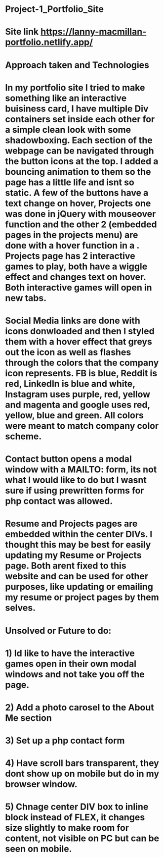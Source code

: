 # Project-1_Portfolio_Site

# Site link https://lanny-macmillan-portfolio.netlify.app/

# Approach taken and Technologies

# In my portfolio site I tried to make something like an interactive buisiness card, I have multiple Div containers set inside each other for a simple clean look with some shadowboxing. Each section of the webpage can be navigated through the button icons at the top. I added a bouncing animation to them so the page has a little life and isnt so static. A few of the buttons have a text change on hover, Projects one was done in jQuery with mouseover function and the other 2 (embedded pages in the projects menu) are done with a hover function in a <span>. Projects page has 2 interactive games to play, both have a wiggle effect and changes text on hover. Both interactive games will open in new tabs.
# Social Media links are done with icons donwloaded and then I styled them with a hover effect that greys out the icon as well as flashes through the colors that the company icon represents. FB is blue, Reddit is red, LinkedIn is blue and white, Instagram uses purple, red, yellow and magenta and google uses red, yellow, blue and green. All colors were meant to match company color scheme.
# Contact button opens a modal window with a MAILTO: form, its not what I would like to do but I wasnt sure if using prewritten forms for php contact was allowed.
# Resume and Projects pages are embedded within the center DIVs. I thought this may be best for easily updating my Resume or Projects page. Both arent fixed to this website and can be used for other purposes, like updating or emailing my resume or project pages by them selves.


# Unsolved or Future to do:

# 1) Id like to have the interactive games open in their own modal windows and not take you off the page.
# 2) Add a photo carosel to the About Me section
# 3) Set up a php contact form
# 4) Have scroll bars transparent, they dont show up on mobile but do in my browser window.
# 5) Chnage center DIV box to inline block instead of FLEX, it changes size slightly to make room for content, not visible on PC but can be seen on mobile.